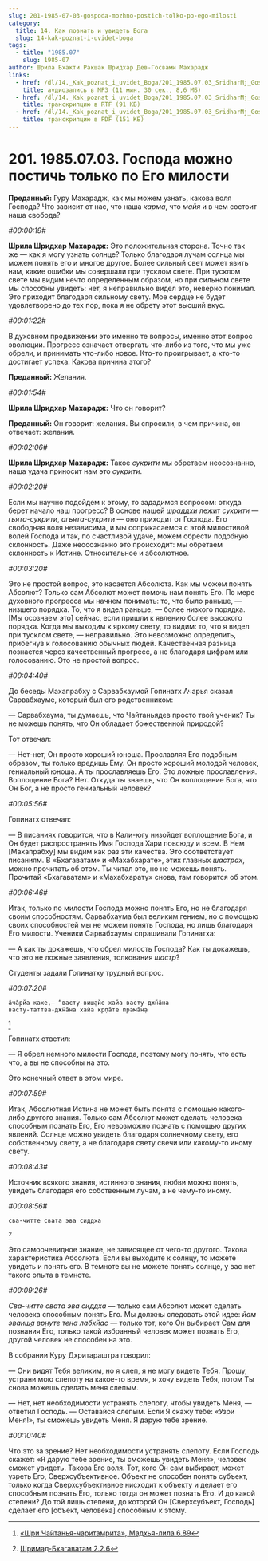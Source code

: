 ```yaml
---
slug: 201-1985-07-03-gospoda-mozhno-postich-tolko-po-ego-milosti
category:
  title: 14. Как познать и увидеть Бога
  slug: 14-kak-poznat-i-uvidet-boga
tags:
  - title: "1985.07"
    slug: 1985-07
author: Шрила Бхакти Ракшак Шридхар Дев-Госвами Махарадж
links:
  - href: /dl/14._Kak_poznat_i_uvidet_Boga/201_1985.07.03_SridharMj_Gospoda_mojno_postich_tolko_po_Ego_milosti.mp3
    title: аудиозапись в MP3 (11 мин. 30 сек., 8,6 МБ)
  - href: /dl/14._Kak_poznat_i_uvidet_Boga/201_1985.07.03_SridharMj_Gospoda_mojno_postich_tolko_po_Ego_milosti.rtf
    title: транскрипцию в RTF (91 КБ)
  - href: /dl/14._Kak_poznat_i_uvidet_Boga/201_1985.07.03_SridharMj_Gospoda_mojno_postich_tolko_po_Ego_milosti.pdf
    title: транскрипцию в PDF (151 КБ)
---
```


# 201. 1985.07.03. Господа можно постичь только по Его милости

**Преданный:** Гуру Махарадж, как мы можем узнать, какова воля Господа? Что зависит от нас, что наша *карма*, что *майя* и в чем состоит наша свобода?

*#00:00:19#*

**Шрила Шридхар Махарадж:** Это положительная сторона. Точно так же — как я могу узнать солнце? Только благодаря лучам солнца мы можем понять его и многое другое. Более сильный свет может явить нам, какие ошибки мы совершали при тусклом свете. При тусклом свете мы видим нечто определенным образом, но при сильном свете мы способны увидеть: нет, я неправильно видел это, неверно понимал. Это приходит благодаря сильному свету. Мое сердце не будет удовлетворено до тех пор, пока я не обрету этот высший вкус.

*#00:01:22#*

В духовном продвижении это именно те вопросы, именно этот вопрос эволюции. Прогресс означает отвергать что-либо из того, что мы уже обрели, и принимать что-либо новое. Кто-то проигрывает, а кто-то достигает успеха. Какова причина этого?

**Преданный:** Желания.

*#00:01:54#*

**Шрила Шридхар Махарадж:** Что он говорит?

**Преданный:** Он говорит: желания. Вы спросили, в чем причина, он отвечает: желания.

*#00:02:06#*

**Шрила Шридхар Махарадж:** Такое *сукрити* мы обретаем неосознанно, наша удача приносит нам это *сукрити*.

*#00:02:20#*

Если мы научно подойдем к этому, то зададимся вопросом: откуда берет начало наш прогресс? В основе нашей *шраддхи* лежит *сукрити* — *гьята-сукрити*, *агьята-сукрити* — оно приходит от Господа. Его свободная воля независима, и мы соприкасаемся с этой милостивой волей Господа и так, по счастливой удаче, можем обрести подобную склонность. Даже неосознанно это происходит: мы обретаем склонность к Истине. Относительное и абсолютное.

*#00:03:20#*

Это не простой вопрос, это касается Абсолюта. Как мы можем понять Абсолют? Только сам Абсолют может помочь нам понять Его. По мере духовного прогресса мы начнем понимать: то, что было раньше, — низшего порядка. То, что я видел раньше, — более низкого порядка. [Мы осознаем это] сейчас, если пришли к явлению более высокого порядка. Когда мы выходим к яркому свету, то видим: то, что я видел при тусклом свете, — неправильно. Это невозможно определить, прибегнув к голосованию обычных людей. Качественная разница познается через качественный прогресс, а не благодаря цифрам или голосованию. Это не простой вопрос.

*#00:04:40#*

До беседы Махапрабху с Сарвабхаумой Гопинатх Ачарья сказал Сарвабхауме, который был его родственником:

— Сарвабхаума, ты думаешь, что Чайтаньядев просто твой ученик? Ты не можешь понять, что Он обладает божественной природой?

Тот отвечал:

— Нет-нет, Он просто хороший юноша. Прославляя Его подобным образом, ты только вредишь Ему. Он просто хороший молодой человек, гениальный юноша. А ты прославляешь Его. Это ложные прославления. Воплощение Бога? Нет. Откуда ты знаешь, что Он воплощение Бога, что Он Бог, а не просто гениальный человек?

*#00:05:56#*

Гопинатх отвечал:

— В писаниях говорится, что в Кали-югу низойдет воплощение Бога, и Он будет распространять Имя Господа Хари повсюду и всем. В Нем [Махапрабху] мы видим как раз эти качества. Это соответствует писаниям. В «Бхагаватам» и «Махабхарате», этих главных *шастрах*, можно прочитать об этом. Ты читал это, но не можешь понять. Прочитай «Бхагаватам» и «Махабхарату» снова, там говорится об этом.

*#00:06:46#*

Итак, только по милости Господа можно понять Его, но не благодаря своим способностям. Сарвабхаума был великим гением, но с помощью своих способностей мы не можем понять Господа, но лишь благодаря Его милости. Ученики Сарвабхаумы спрашивали Гопинатха:

— А как ты докажешь, что обрел милость Господа? Как ты докажешь, что это не ложные заявления, толкования *шастр*?

Студенты задали Гопинатху трудный вопрос.

*#00:07:20#*

    а̄ча̄рйа кахе,— “васту-виш̣айе хайа васту-джн̃а̄на
    васту-таттва-джн̃а̄на хайа кр̣па̄те прама̄н̣а
[^_ftn1]

Гопинатх ответил:

— Я обрел немного милости Господа, поэтому могу понять, что есть что, а вы не способны на это.

Это конечный ответ в этом мире.

*#00:07:59#*

Итак, Абсолютная Истина не может быть понята с помощью какого-либо другого знания. Только сам Абсолют может сделать человека способным познать Его, Его невозможно познать с помощью других явлений. Солнце можно увидеть благодаря солнечному свету, его собственному свету, а не благодаря свету свечи или какому-то иному свету.

*#00:08:43#*

Источник всякого знания, истинного знания, любви можно понять, увидеть благодаря его собственным лучам, а не чему-то иному.

*#00:08:56#*

    сва-читте свата эва сиддха
[^_ftn2]

Это самоочевидное знание, не зависящее от чего-то другого. Такова характеристика Абсолюта. Если вы выходите к солнцу, то можете увидеть и понять его. В темноте вы не можете понять солнце, у вас нет такого опыта в темноте.

*#00:09:26#*

*Сва-читте свата эва сиддха* — только сам Абсолют может сделать человека способным понять Его. Мы должны следовать этой идее: *йам эваиш̣а вр̣н̣уте тена лабхйас* — только тот, кого Он выбирает Сам для познания Его, только такой избранный человек может познать Его, другой человек не способен на это.

В собрании Куру Дхритараштра говорил:

— Они видят Тебя великим, но я слеп, я не могу видеть Тебя. Прошу, устрани мою слепоту на какое-то время, я хочу видеть Тебя, потом Ты снова можешь сделать меня слепым.

— Нет, нет необходимости устранять слепоту, чтобы увидеть Меня, — ответил Господь. — Оставайся слепым. Если Я скажу тебе: «Узри Меня!», ты сможешь увидеть Меня. Я дарую тебе зрение.

*#00:10:40#*

Что это за зрение? Нет необходимости устранять слепоту. Если Господь скажет: «Я дарую тебе зрение, ты сможешь увидеть Меня», человек сможет увидеть. Такова Его воля. Тот, кого Он сам выбирает, может узреть Его, Сверхсубъективное. Объект не способен понять субъект, только когда Сверхсубъективное нисходит к объекту и делает его способным познать Его, только тогда он может познать Его. И до какой степени? До той лишь степени, до которой Он [Сверхсубъект, Господь] сделает его [объект, человека] способным к этому.



[^_ftn1]: [«Шри Чайтанья-чаритамрита», Мадхья-лила 6.89](../notes/shri-chajtanya-charitamrita-madhya-lila/shri-chajtanya-charitamrita-madhya-lila-6-89.md)

[^_ftn2]: [Шримад-Бхагаватам 2.2.6](../notes/shrimad-bhagavatam/shrimad-bhagavatam-2-2-6.md)
